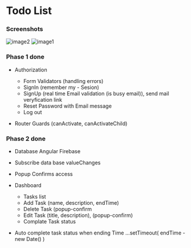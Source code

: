 # Todo List



### Screenshots
![image2](https://i.ibb.co/bHGphh1/2.png)
![image1](https://i.ibb.co/kDVBfp4/1.png)





### Phase 1 done ###

* Authorization 
    * Form Validators (handling errors)
    * SignIn (remember my - Sesion)
    * SignUp (real time Email validation (is busy email)), send mail veryfication link
    * Reset Password with Email message
    * Log out 

* Router Guards (canActivate, canActivateChild)


### Phase 2 done

* Database Angular Firebase
* Subscribe data base valueChanges
* Popup Confirms access
* Dashboard
    * Tasks list
    * Add Task (name, description, endTime)
    * Delete Task (popup-confirm
    * Edit Task (title, description), (popup-confirm)
    * Complate Task status

* Auto complete task status when ending Time  ...setTimeout( endTime - new Date() )




